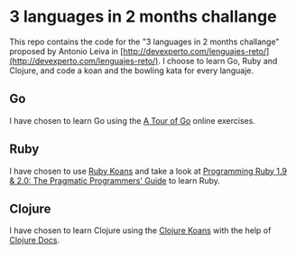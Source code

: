 # 3 languages in 2 months challange

This repo contains the code for the "3 languages in 2 months challange" proposed by Antonio Leiva in [http://devexperto.com/lenguajes-reto/](http://devexperto.com/lenguajes-reto/). I choose to learn Go, Ruby and Clojure, and code a koan and the bowling kata for every languaje.

## Go

I have chosen to learn Go using the [A Tour of Go](https://tour.golang.org) online exercises.

## Ruby

I have chosen to use [Ruby Koans](http://rubykoans.com/) and take a look at [Programming Ruby 1.9 & 2.0: The Pragmatic Programmers' Guide](https://www.amazon.es/Programming-Ruby-1-9-2-0-Programmers/dp/1937785491/ref=dp_ob_title_bk) to learn Ruby.

## Clojure

I have chosen to learn Clojure using the [Clojure Koans](http://clojurekoans.com/) with the help of [Clojure Docs](https://clojuredocs.org/).
